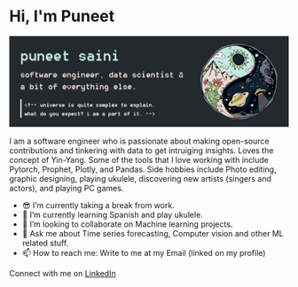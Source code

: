 # Hi, I'm Puneet

![header image](https://raw.githubusercontent.com/puneet29/puneet29/master/github_header.jpg)

I am a software engineer who is passionate about making open-source contributions and tinkering with data to get intruiging insights. Loves the concept of Yin-Yang. Some of the tools that I love working with include Pytorch, Prophet, Plotly, and Pandas. Side hobbies include Photo editing, graphic designing, playing ukulele, discovering new artists (singers and actors), and playing PC games.

- 😎 I’m currently taking a break from work.
- 🌱 I’m currently learning Spanish and play ukulele.
- 👯 I’m looking to collaborate on Machine learning projects.
- 💬 Ask me about Time series forecasting, Computer vision and other ML related stuff.
- 📫 How to reach me: Write to me at my Email (linked on my profile)

Connect with me on [LinkedIn](https://www.linkedin.com/in/geekpuneet/)
